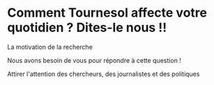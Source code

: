 # Comment Tournesol affecte votre quotidien ? Dites-le nous !!

La motivation de la recherche

Nous avons besoin de vous pour répondre à cette question !

Attirer l'attention des chercheurs, des journalistes et des politiques
